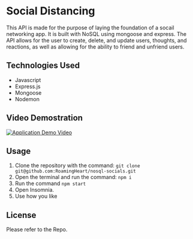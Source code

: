 # Social Distancing
This API is made for the purpose of laying the foundation of a socail networking app. It is built with NoSQL using mongoose and express. The API allows for the user to create, delete, and update users, thoughts, and reactions, as well as allowing for the ability to friend and unfriend users.

## Technologies Used
* Javascript
* Express.js
* Mongoose
* Nodemon

## Video Demostration
[![Application Demo Video](https://img.youtube.com/vi/F0TdzDIpOCw/maxresdefault.jpg)](https://youtu.be/F0TdzDIpOCw)

## Usage
1. Clone the repository with the command: ```git clone git@github.com:RoamingHeart/nosql-socials.git```
2. Open the terminal and run the command: ```npm i```
3. Run the command ```npm start```
4. Open Insomnia.
5. Use how you like

## License
Please refer to the Repo.


